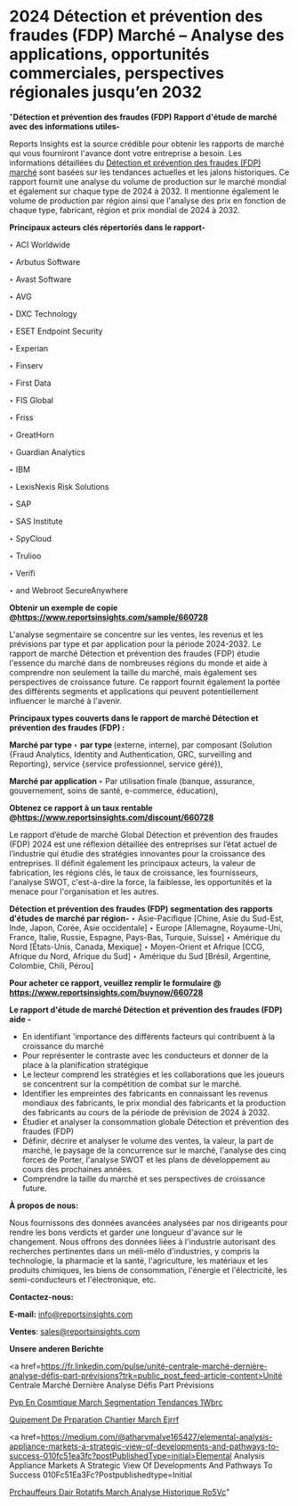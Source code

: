 # 2024 Détection et prévention des fraudes (FDP) Marché – Analyse des applications, opportunités commerciales, perspectives régionales jusqu’en 2032

"<strong>Détection et prévention des fraudes (FDP) Rapport d'étude de marché avec des informations utiles-</strong>

Reports Insights est la source crédible pour obtenir les rapports de marché qui vous fourniront l'avance dont votre entreprise a besoin. Les informations détaillées du <a href=https://www.reportsinsights.com/sample/660728>Détection et prévention des fraudes (FDP) marché</a> sont basées sur les tendances actuelles et les jalons historiques. Ce rapport fournit une analyse du volume de production sur le marché mondial et également sur chaque type de 2024 à 2032. Il mentionne également le volume de production par région ainsi que l'analyse des prix en fonction de chaque type, fabricant, région et prix mondial de 2024 à 2032.

<b>Principaux acteurs clés répertoriés dans le rapport-</b>

‣ ACI Worldwide

‣ Arbutus Software

‣ Avast Software

‣ AVG

‣ DXC Technology

‣ ESET Endpoint Security

‣ Experian

‣ Finserv

‣ First Data

‣ FIS Global

‣ Friss

‣ GreatHorn

‣ Guardian Analytics

‣ IBM

‣ LexisNexis Risk Solutions

‣ SAP

‣ SAS Institute

‣ SpyCloud

‣ Trulioo

‣ Verifi

‣ and Webroot SecureAnywhere

<strong><b>Obtenir un exemple de copie @</b></strong><a href=https://www.reportsinsights.com/sample/660728><strong><b>https://www.reportsinsights.com/sample/660728</b></strong></a>

L'analyse segmentaire se concentre sur les ventes, les revenus et les prévisions par type et par application pour la période 2024-2032. Le rapport de marché Détection et prévention des fraudes (FDP) étudie l'essence du marché dans de nombreuses régions du monde et aide à comprendre non seulement la taille du marché, mais également ses perspectives de croissance future. Ce rapport fournit également la portée des différents segments et applications qui peuvent potentiellement influencer le marché à l'avenir.

<strong>Principaux types couverts dans le rapport de marché Détection et prévention des fraudes (FDP) :</strong>

<strong>Marché par type </strong>
‣ <strong> par type </strong> (externe, interne), par composant (Solution {Fraud Analytics, Identity and Authentication, GRC, surveilling and Reporting}, service {service professionnel, service géré}),

<strong>Marché par application </strong>
‣ Par utilisation finale (banque, assurance, gouvernement, soins de santé, e-commerce, éducation),

<strong><b>Obtenez ce rapport à un taux rentable @</b></strong><a href=https://www.reportsinsights.com/discount/660728><strong><b>https://www.reportsinsights.com/discount/660728</b></strong></a>

Le rapport d’étude de marché Global Détection et prévention des fraudes (FDP) 2024 est une réflexion détaillée des entreprises sur l’état actuel de l’industrie qui étudie des stratégies innovantes pour la croissance des entreprises. Il définit également les principaux acteurs, la valeur de fabrication, les régions clés, le taux de croissance, les fournisseurs, l'analyse SWOT, c'est-à-dire la force, la faiblesse, les opportunités et la menace pour l'organisation et les autres.

<strong>Détection et prévention des fraudes (FDP) segmentation des rapports d'études de marché par région-</strong>
‣ Asie-Pacifique [Chine, Asie du Sud-Est, Inde, Japon, Corée, Asie occidentale]
‣ Europe [Allemagne, Royaume-Uni, France, Italie, Russie, Espagne, Pays-Bas, Turquie, Suisse]
‣ Amérique du Nord [États-Unis, Canada, Mexique]
‣ Moyen-Orient et Afrique [CCG, Afrique du Nord, Afrique du Sud]
‣ Amérique du Sud [Brésil, Argentine, Colombie, Chili, Pérou]

<strong>Pour acheter ce rapport, veuillez remplir le formulaire @   <a href=https://www.reportsinsights.com/buynow/660728>https://www.reportsinsights.com/buynow/660728</a></strong>

<strong>Le rapport d'étude de marché Détection et prévention des fraudes (FDP) aide -</strong>
<ul>
  <li>En identifiant 'importance des différents facteurs qui contribuent à la croissance du marché</li>
  <li>Pour représenter le contraste avec les conducteurs et donner de la place à la planification stratégique</li>
  <li>Le lecteur comprend les stratégies et les collaborations que les joueurs se concentrent sur la compétition de combat sur le marché.</li>
  <li>Identifier les empreintes des fabricants en connaissant les revenus mondiaux des fabricants, le prix mondial des fabricants et la production des fabricants au cours de la période de prévision de 2024 à 2032.</li>
  <li>Étudier et analyser la consommation globale Détection et prévention des fraudes (FDP)</li>
  <li>Définir, décrire et analyser le volume des ventes, la valeur, la part de marché, le paysage de la concurrence sur le marché, l'analyse des cinq forces de Porter, l'analyse SWOT et les plans de développement au cours des prochaines années.</li>
  <li>Comprendre la taille du marché et ses perspectives de croissance future.</li>
</ul>
<strong>À propos de nous:</strong>

Nous fournissons des données avancées analysées par nos dirigeants pour rendre les bons verdicts et garder une longueur d'avance sur le changement. Nous offrons des données liées à l'industrie autorisant des recherches pertinentes dans un méli-mélo d'industries, y compris la technologie, la pharmacie et la santé, l'agriculture, les matériaux et les produits chimiques, les biens de consommation, l'énergie et l'électricité, les semi-conducteurs et l'électronique, etc.

<strong>Contactez-nous:</strong>

<strong>E-mail:</strong> <a href=mailto:info@reportsinsights.com>info@reportsinsights.com</a>

<strong>Ventes</strong>: <a href=mailto:sales@reportsinsights.com>sales@reportsinsights.com</a>

<strong>Unsere anderen Berichte</strong>

<a href=https://fr.linkedin.com/pulse/unité-centrale-marché-dernière-analyse-défis-part-prévisions?trk=public_post_feed-article-content>Unité Centrale Marché Dernière Analyse Défis Part Prévisions</a>

<a href=https://www.linkedin.com/pulse/pvp-en-cosm%C3%A9tique-march%C3%A9-segmentation-tendances-1wbrc/>Pvp En Cosmtique March Segmentation Tendances 1Wbrc</a>

<a href=https://www.linkedin.com/pulse/%C3%A9quipement-de-pr%C3%A9paration-chantier-march%C3%A9-ejrrf/>Quipement De Prparation Chantier March Ejrrf</a>

<a href=https://medium.com/@atharvmalve165427/elemental-analysis-appliance-markets-a-strategic-view-of-developments-and-pathways-to-success-010fc51ea3fc?postPublishedType=initial>Elemental Analysis Appliance Markets A Strategic View Of Developments And Pathways To Success 010Fc51Ea3Fc?Postpublishedtype=Initial</a>

<a href=https://www.linkedin.com/pulse/pr%C3%A9chauffeurs-dair-rotatifs-march%C3%A9-analyse-historique-ro5vc/>Prchauffeurs Dair Rotatifs March Analyse Historique Ro5Vc</a>"
